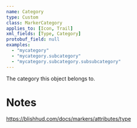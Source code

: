 ```yaml
---
name: Category
type: Custom
class: MarkerCategory
applies_to: [Icon, Trail]
xml_fields: [Type, Category]
protobuf_field: null
examples:
  - "mycategory"
  - "mycategory.subcategory"
  - "mycategory.subcategory.subsubcategory"
---
```

The category this object belongs to.

Notes
=====
https://blishhud.com/docs/markers/attributes/type
